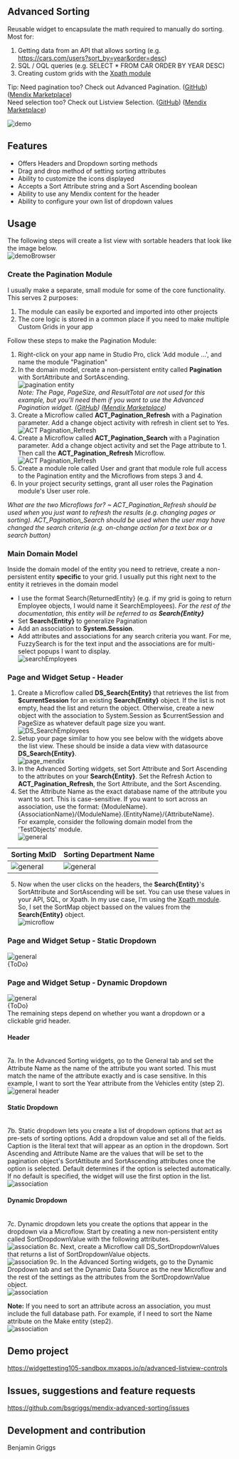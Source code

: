 ## Advanced Sorting
Reusable widget to encapsulate the math required to manually do sorting. Most for:
1. Getting data from an API that allows sorting (e.g. https://cars.com/users?sort_by=year&order=desc)
2. SQL / OQL queries (e.g. SELECT * FROM CAR ORDER BY YEAR DESC)
3. Creating custom grids with the [Xpath module](https://marketplace.mendix.com/link/component/120424)

Tip: Need pagination too? Check out Advanced Pagination. (<a href='https://github.com/bsgriggs/mendix-advanced-pagination' target="_blank">GitHub</a>) (<a href='https://marketplace.mendix.com/link/component/120670' target="_blank">Mendix Marketplace</a>)  
Need selection too? Check out Listview Selection. (<a href='https://github.com/bsgriggs/mendix-listview-selection' target="_blank">GitHub</a>) (<a href='https://marketplace.mendix.com/link/component/212384' target="_blank">Mendix Marketplace</a>)

![demo](https://github.com/bsgriggs/mendix-advanced-sorting/blob/media_v2/demo.png)

## Features  
- Offers Headers and Dropdown sorting methods
- Drag and drop method of setting sorting attributes
- Ability to customize the icons displayed 
- Accepts a Sort Attribute string and a Sort Ascending boolean
- Ability to use any Mendix content for the header
- Ability to configure your own list of dropdown values

## Usage
The following steps will create a list view with sortable headers that look like the image below.  
![demoBrowser](https://github.com/bsgriggs/mendix-advanced-sorting/blob/media_v2/demoBrowser.png)  
### Create the Pagination Module
I usually make a separate, small module for some of the core functionality. This serves 2 purposes:
1. The module can easily be exported and imported into other projects
2. The core logic is stored in a common place if you need to make multiple Custom Grids in your app

Follow these steps to make the Pagination Module:
1. Right-click on your app name in Studio Pro, click 'Add module ...', and name the module "Pagination"
2. In the domain model, create a non-persistent entity called **Pagination** with SortAttribute and SortAscending.  
![pagination entity](https://github.com/bsgriggs/pagination/blob/media_v2/pagination/paginationEntity.png)  
_Note: The Page, PageSize, and ResultTotal are not used for this example, but you'll need them if you want to use the Advanced Pagination widget. (<a href='https://github.com/bsgriggs/mendix-advanced-pagination' target="_blank">GitHub</a>) (<a href='https://marketplace.mendix.com/link/component/120670' target="_blank">Mendix Marketplace</a>)_
3. Create a Microflow called **ACT_Pagination_Refresh** with a Pagination parameter. Add a change object activity with refresh in client set to Yes.  
![ACT Pagination_Refresh](https://github.com/bsgriggs/pagination/blob/media_v2/pagination/ACT_Pagination_Refresh.png)
4. Create a Microflow called **ACT_Pagination_Search** with a Pagination parameter. Add a change object activity and set the Page attribute to 1. Then call the **ACT_Pagination_Refresh** Microflow.  
![ACT Pagination_Refresh](https://github.com/bsgriggs/pagination/blob/media_v2/pagination/ACT_Pagination_Search.png)
5. Create a module role called User and grant that module role full access to the Pagination entity and the Microflows from steps 3 and 4.  
6. In your project security settings, grant all user roles the Pagination module's User user role.  

_What are the two Microflows for? ~ ACT_Pagination_Refresh should be used when you just want to refresh the results (e.g. changing pages or sorting). ACT_Pagination_Search should be used when the user may have changed the search criteria (e.g. on-change action for a text box or a search button)_

### Main Domain Model
Inside the domain model of the entity you need to retrieve, create a non-persistent entity **specific** to your grid. I usually put this right next to the entity it retrieves in the domain model  
- I use the format Search{ReturnedEntity} (e.g. if my grid is going to return Employee objects, I would name it SearchEmployees). _For the rest of the documentation, this entity will be referred to as **Search{Entity}**_  
- Set **Search{Entity}** to generalize Pagination  
- Add an association to **System.Session**.  
- Add attributes and associations for any search criteria you want. For me, FuzzySearch is for the text input and the associations are for multi-select popups I want to display.  
![searchEmployees](https://github.com/bsgriggs/pagination/blob/media_v2/searchEmployees.png)

### Page and Widget Setup - Header
1. Create a Microflow called **DS_Search{Entity}** that retrieves the list from **$currentSession** for an existing **Search{Entity}** object. If the list is not empty, head the list and return the object. Otherwise, create a new object with the association to System.Session as $currentSession and PageSize as whatever default page size you want.  
![DS_SearchEmployees](https://github.com/bsgriggs/pagination/blob/media_v2/DS_SearchEmployees.png)  
2. Setup your page similar to how you see below with the widgets above the list view. These should be inside a data view with datasource **DS_Search{Entity}**.  
![page_mendix](https://github.com/bsgriggs/mendix-advanced-sorting/blob/media_v2/demoMendix.png)  
3. In the Advanced Sorting widgets, set Sort Attribute and Sort Ascending to the attributes on your **Search{Entity}**. Set the Refresh Action to **ACT_Pagination_Refresh**, the Sort Attribute, and the Sort Ascending.  
4. Set the Attribute Name as the exact database name of the attribute you want to sort. This is case-sensitive. If you want to sort across an association, use the format: {ModuleName}.{AssociationName}/{ModuleName}.{EntityName}/{AttributeName}.  
For example, consider the following domain model from the 'TestObjects' module.  
![general](https://github.com/bsgriggs/mendix-advanced-sorting/blob/media_v2/domainEmployee.png)

| Sorting MxID | Sorting Department Name |
| --- | --- |
| ![general](https://github.com/bsgriggs/mendix-advanced-sorting/blob/media_v2/generalHeader.png) | ![general](https://github.com/bsgriggs/mendix-advanced-sorting/blob/media_v2/generalAssociation.png) |  

5. Now when the user clicks on the headers, the **Search{Entity}**'s SortAttribute and SortAscending will be set. You can use these values in your API, SQL, or Xpath. In my use case, I'm using the [Xpath module](https://marketplace.mendix.com/link/component/120424). So, I set the SortMap object bassed on the values from the **Search{Entity}** object.  
![microflow](https://github.com/bsgriggs/mendix-advanced-sorting/blob/media_v2/microflow.png)

### Page and Widget Setup - Static Dropdown
![general](https://github.com/bsgriggs/mendix-advanced-sorting/blob/media_v2/generalDropdown_Static.png)  
{ToDo}
### Page and Widget Setup - Dynamic Dropdown
![general](https://github.com/bsgriggs/mendix-advanced-sorting/blob/media_v2/generalDropdown_Dynamic.png)  
{ToDo}
<br/>
The remaining steps depend on whether you want a dropdown or a clickable grid header.
<br/>
<h4>Header</h4><br/>  
7a. In the Advanced Sorting widgets, go to the General tab and set the Attribute Name as the name of the attribute you want sorted. This must match the name of the attribute exactly and is case sensitive. In this example, I want to sort the Year attribute from the Vehicles entity (step 2).<br/><img alt='general header' src='https://github.com/bsgriggs/mendix-advanced-sorting/blob/media/general-header.png' />
<h4>Static Dropdown</h4><br/>  
7b. Static dropdown lets you create a list of dropdown options that act as pre-sets of sorting options. Add a dropdown value and set all of the fields. Caption is the literal text that will appear as an option in the dropdown. Sort Ascending and Attribute Name are the values that will be set to the pagination object's SortAttibute and SortAscending attributes once the option is selected. Default determines if the option is selected automatically. If no default is specified, the widget will use the first option in the list.<br/><img alt='association' src='https://github.com/bsgriggs/mendix-advanced-sorting/blob/media/general-dropdown-static.png' /> 
<h4>Dynamic Dropdown</h4><br/>
7c. Dynamic dropdown lets you create the options that appear in the dropdown via a Microflow. Start by creating a new non-persistent entity called SortDropdownValue with the following attributes.<br/><img alt='association' src='https://github.com/bsgriggs/mendix-advanced-sorting/blob/media/domainDynamicDropdown.png' /> 
8c. Next, create a Microflow call DS_SortDropdownValues that returns a list of SortDropdownValue objects. <br/><img alt='association' src='https://github.com/bsgriggs/mendix-advanced-sorting/blob/media/DS_SortDropdownValues.png' />
9c. In the Advanced Sorting widgets, go to the Dynamic Dropdown tab and set the Dynamic Data Source as the new Microflow and the rest of the settings as the attributes from the SortDropdownValue object.<br/><img alt='association' src='https://github.com/bsgriggs/mendix-advanced-sorting/blob/media/dynamicDropdown.png' />

<strong>Note:</strong> If you need to sort an attribute across an association, you must include the full database path. For example, if I need to sort the Name attribute on the Make entity (step2).<br/><img alt='association' src='https://github.com/bsgriggs/mendix-advanced-sorting/blob/media/association.png' />

## Demo project  
https://widgettesting105-sandbox.mxapps.io/p/advanced-listview-controls

## Issues, suggestions and feature requests  
https://github.com/bsgriggs/mendix-advanced-sorting/issues

## Development and contribution  
Benjamin Griggs
